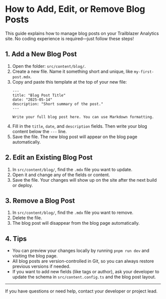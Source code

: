 # How to Add, Edit, or Remove Blog Posts

This guide explains how to manage blog posts on your Trailblazer Analytics site. No coding experience is required—just follow these steps!

## 1. Add a New Blog Post
1. Open the folder: `src/content/blog/`.
2. Create a new file. Name it something short and unique, like `my-first-post.mdx`.
3. Copy and paste this template at the top of your new file:
   ```mdx
   ---
   title: "Blog Post Title"
   date: "2025-05-14"
   description: "Short summary of the post."
   ---
   
   Write your full blog post here. You can use Markdown formatting.
   ```
4. Fill in the `title`, `date`, and `description` fields. Then write your blog content below the `---` line.
5. Save the file. The new blog post will appear on the blog page automatically.

## 2. Edit an Existing Blog Post
1. In `src/content/blog/`, find the `.mdx` file you want to update.
2. Open it and change any of the fields or content.
3. Save the file. Your changes will show up on the site after the next build or deploy.

## 3. Remove a Blog Post
1. In `src/content/blog/`, find the `.mdx` file you want to remove.
2. Delete the file.
3. The blog post will disappear from the blog page automatically.

## 4. Tips
- You can preview your changes locally by running `pnpm run dev` and visiting the blog page.
- All blog posts are version-controlled in Git, so you can always restore previous versions if needed.
- If you want to add new fields (like tags or author), ask your developer to update the schema in `src/content.config.ts` and the blog post layout.

---
If you have questions or need help, contact your developer or project lead.
